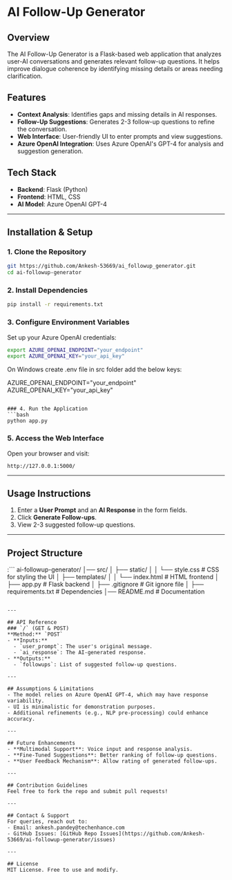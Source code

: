 # AI Follow-Up Generator

## Overview
The AI Follow-Up Generator is a Flask-based web application that analyzes user-AI conversations and generates relevant follow-up questions. It helps improve dialogue coherence by identifying missing details or areas needing clarification.

## Features
- **Context Analysis**: Identifies gaps and missing details in AI responses.
- **Follow-Up Suggestions**: Generates 2-3 follow-up questions to refine the conversation.
- **Web Interface**: User-friendly UI to enter prompts and view suggestions.
- **Azure OpenAI Integration**: Uses Azure OpenAI's GPT-4 for analysis and suggestion generation.

## Tech Stack
- **Backend**: Flask (Python)
- **Frontend**: HTML, CSS
- **AI Model**: Azure OpenAI GPT-4

---

## Installation & Setup

### 1. Clone the Repository
```bash
git https://github.com/Ankesh-53669/ai_followup_generator.git
cd ai-followup-generator
```

### 2. Install Dependencies
```bash
pip install -r requirements.txt
```

### 3. Configure Environment Variables
Set up your Azure OpenAI credentials:
```bash
export AZURE_OPENAI_ENDPOINT="your_endpoint"
export AZURE_OPENAI_KEY="your_api_key"
```

On Windows create .env file in src folder add the below keys:

AZURE_OPENAI_ENDPOINT="your_endpoint"
AZURE_OPENAI_KEY="your_api_key"
```

### 4. Run the Application
```bash
python app.py
```

### 5. Access the Web Interface
Open your browser and visit:
```
http://127.0.0.1:5000/
```

---

## Usage Instructions
1. Enter a **User Prompt** and an **AI Response** in the form fields.
2. Click **Generate Follow-ups**.
3. View 2-3 suggested follow-up questions.

---

## Project Structure
:```
ai-followup-generator/
│── src/
│   ├── static/
│   │   └── style.css           # CSS for styling the UI
│   ├── templates/
│   │   └── index.html          # HTML frontend
│   ├── app.py                  # Flask backend
│   ├── .gitignore              # Git ignore file
│   ├── requirements.txt        # Dependencies
│── README.md                   # Documentation
```

---

## API Reference
### `/` (GET & POST)
**Method:** `POST`
- **Inputs:**
  - `user_prompt`: The user's original message.
  - `ai_response`: The AI-generated response.
- **Outputs:**
  - `followups`: List of suggested follow-up questions.

---

## Assumptions & Limitations
- The model relies on Azure OpenAI GPT-4, which may have response variability.
- UI is minimalistic for demonstration purposes.
- Additional refinements (e.g., NLP pre-processing) could enhance accuracy.

---

## Future Enhancements
- **Multimodal Support**: Voice input and response analysis.
- **Fine-Tuned Suggestions**: Better ranking of follow-up questions.
- **User Feedback Mechanism**: Allow rating of generated follow-ups.

---

## Contribution Guidelines
Feel free to fork the repo and submit pull requests!

---

## Contact & Support
For queries, reach out to:
- Email: ankesh.pandey@techenhance.com
- GitHub Issues: [GitHub Repo Issues](https://github.com/Ankesh-53669/ai-followup-generator/issues)

---

## License
MIT License. Free to use and modify.

